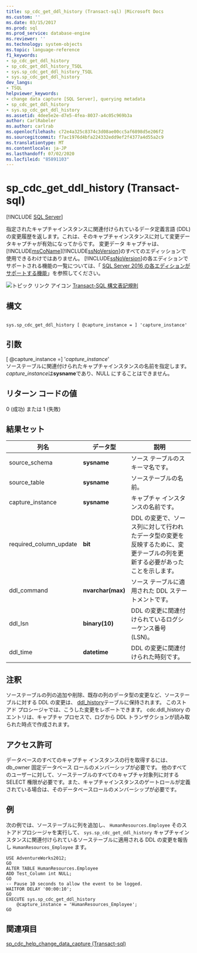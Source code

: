 ```yaml
---
title: sp_cdc_get_ddl_history (Transact-sql) |Microsoft Docs
ms.custom: ''
ms.date: 03/15/2017
ms.prod: sql
ms.prod_service: database-engine
ms.reviewer: ''
ms.technology: system-objects
ms.topic: language-reference
f1_keywords:
- sp_cdc_get_ddl_history
- sp_cdc_get_ddl_history_TSQL
- sys.sp_cdc_get_ddl_history_TSQL
- sys.sp_cdc_get_ddl_history
dev_langs:
- TSQL
helpviewer_keywords:
- change data capture [SQL Server], querying metadata
- sp_cdc_get_ddl_history
- sys.sp_cdc_get_ddl_history
ms.assetid: 4dee5e2e-d7e5-4fea-8037-a4c05c969b3a
author: CarlRabeler
ms.author: carlrab
ms.openlocfilehash: c72e4a325c8374c3d08ae00cc5af6898d5e206f2
ms.sourcegitcommit: f7ac1976d4bfa224332edd9ef2f4377a4d55a2c9
ms.translationtype: MT
ms.contentlocale: ja-JP
ms.lasthandoff: 07/02/2020
ms.locfileid: "85891103"
---
```

# <a name="syssp_cdc_get_ddl_history-transact-sql"></a>sp_cdc_get_ddl_history (Transact-sql)
[!INCLUDE [SQL Server](../../includes/applies-to-version/sqlserver.md)]

  指定されたキャプチャインスタンスに関連付けられているデータ定義言語 (DDL) の変更履歴を返します。これは、そのキャプチャインスタンスに対して変更データキャプチャが有効になってからです。 変更データ キャプチャは、 [!INCLUDE[msCoName](../../includes/msconame-md.md)][!INCLUDE[ssNoVersion](../../includes/ssnoversion-md.md)]のすべてのエディッションで使用できるわけではありません。 [!INCLUDE[ssNoVersion](../../includes/ssnoversion-md.md)]の各エディションでサポートされる機能の一覧については、「 [SQL Server 2016 の各エディションがサポートする機能](~/sql-server/editions-and-supported-features-for-sql-server-2016.md)」を参照してください。  
  
 ![トピック リンク アイコン](../../database-engine/configure-windows/media/topic-link.gif "トピック リンク アイコン") [Transact-SQL 構文表記規則](../../t-sql/language-elements/transact-sql-syntax-conventions-transact-sql.md)  
  
## <a name="syntax"></a>構文  
  
```  
  
sys.sp_cdc_get_ddl_history [ @capture_instance = ] 'capture_instance'  
```  
  
## <a name="arguments"></a>引数  
 [ @capture_instance =] '*capture_instance*'  
 ソーステーブルに関連付けられたキャプチャインスタンスの名前を指定します。 *capture_instance*は**sysname**であり、NULL にすることはできません。  
  
## <a name="return-code-values"></a>リターン コードの値  
 0 (成功) または 1 (失敗)  
  
## <a name="result-sets"></a>結果セット  
  
|列名|データ型|説明|  
|-----------------|---------------|-----------------|  
|source_schema|**sysname**|ソース テーブルのスキーマ名です。|  
|source_table|**sysname**|ソーステーブルの名前。|  
|capture_instance|**sysname**|キャプチャ インスタンスの名前です。|  
|required_column_update|**bit**|DDL の変更で、ソース列に対して行われたデータ型の変更を反映するために、変更テーブルの列を更新する必要があったことを示します。|  
|ddl_command|**nvarchar(max)**|ソース テーブルに適用された DDL ステートメントです。|  
|ddl_lsn|**binary(10)**|DDL の変更に関連付けられているログシーケンス番号 (LSN)。|  
|ddl_time|**datetime**|DDL の変更に関連付けられた時刻です。|  
  
## <a name="remarks"></a>注釈  
 ソーステーブルの列の追加や削除、既存の列のデータ型の変更など、ソーステーブルに対する DDL の変更は、 [ddl_history](../../relational-databases/system-tables/cdc-ddl-history-transact-sql.md)テーブルに保持されます。 このストアド プロシージャでは、こうした変更をレポートできます。 cdc.ddl_history のエントリは、キャプチャ プロセスで、ログから DDL トランザクションが読み取られた時点で作成されます。  
  
## <a name="permissions"></a>アクセス許可  
 データベースのすべてのキャプチャ インスタンスの行を取得するには、db_owner 固定データベース ロールのメンバーシップが必要です。 他のすべてのユーザーに対して、ソーステーブルのすべてのキャプチャ対象列に対する SELECT 権限が必要です。また、キャプチャインスタンスのゲートロールが定義されている場合は、そのデータベースロールのメンバーシップが必要です。  
  
## <a name="examples"></a>例  
 次の例では、ソーステーブルに列を追加し、 `HumanResources.Employee` そのストアドプロシージャを実行して、 `sys.sp_cdc_get_ddl_history` キャプチャインスタンスに関連付けられているソーステーブルに適用される DDL の変更を報告し `HumanResources_Employee` ます。  
  
```  
USE AdventureWorks2012;  
GO  
ALTER TABLE HumanResources.Employee  
ADD Test_Column int NULL;  
GO  
-- Pause 10 seconds to allow the event to be logged.   
WAITFOR DELAY '00:00:10';  
GO   
EXECUTE sys.sp_cdc_get_ddl_history   
    @capture_instance = 'HumanResources_Employee';  
GO  
```  
  
## <a name="see-also"></a>関連項目  
 [sp_cdc_help_change_data_capture &#40;Transact-sql&#41;](../../relational-databases/system-stored-procedures/sys-sp-cdc-help-change-data-capture-transact-sql.md)  
  
  
